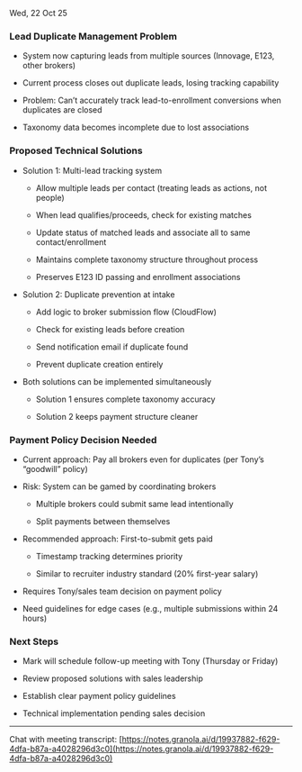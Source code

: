 

Wed, 22 Oct 25

### Lead Duplicate Management Problem

- System now capturing leads from multiple sources (Innovage, E123, other brokers)
    
- Current process closes out duplicate leads, losing tracking capability
    
- Problem: Can’t accurately track lead-to-enrollment conversions when duplicates are closed
    
- Taxonomy data becomes incomplete due to lost associations
    

### Proposed Technical Solutions

- Solution 1: Multi-lead tracking system
    
    - Allow multiple leads per contact (treating leads as actions, not people)
        
    - When lead qualifies/proceeds, check for existing matches
        
    - Update status of matched leads and associate all to same contact/enrollment
        
    - Maintains complete taxonomy structure throughout process
        
    - Preserves E123 ID passing and enrollment associations
        
- Solution 2: Duplicate prevention at intake
    
    - Add logic to broker submission flow (CloudFlow)
        
    - Check for existing leads before creation
        
    - Send notification email if duplicate found
        
    - Prevent duplicate creation entirely
        
- Both solutions can be implemented simultaneously
    
    - Solution 1 ensures complete taxonomy accuracy
        
    - Solution 2 keeps payment structure cleaner
        

### Payment Policy Decision Needed

- Current approach: Pay all brokers even for duplicates (per Tony’s “goodwill” policy)
    
- Risk: System can be gamed by coordinating brokers
    
    - Multiple brokers could submit same lead intentionally
        
    - Split payments between themselves
        
- Recommended approach: First-to-submit gets paid
    
    - Timestamp tracking determines priority
        
    - Similar to recruiter industry standard (20% first-year salary)
        
- Requires Tony/sales team decision on payment policy
    
- Need guidelines for edge cases (e.g., multiple submissions within 24 hours)
    

### Next Steps

- Mark will schedule follow-up meeting with Tony (Thursday or Friday)
    
- Review proposed solutions with sales leadership
    
- Establish clear payment policy guidelines
    
- Technical implementation pending sales decision
    

---

Chat with meeting transcript: [https://notes.granola.ai/d/19937882-f629-4dfa-b87a-a4028296d3c0](https://notes.granola.ai/d/19937882-f629-4dfa-b87a-a4028296d3c0)
